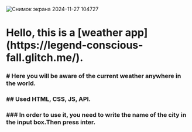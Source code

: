 ![Снимок экрана 2024-11-27 104727](https://github.com/user-attachments/assets/72befdd1-462a-45fe-b4d0-d94074c4afe7)
<h1> Hello, this is a [weather app] (https://legend-conscious-fall.glitch.me/).</h1> 
<h3># Here you will be aware of the current weather anywhere in the world.</h3>
<h3>## Used HTML, CSS, JS, API.</h3>
<h3>### In order to use it, you need to write the name of the city in the input box.Then press inter.</h3>

